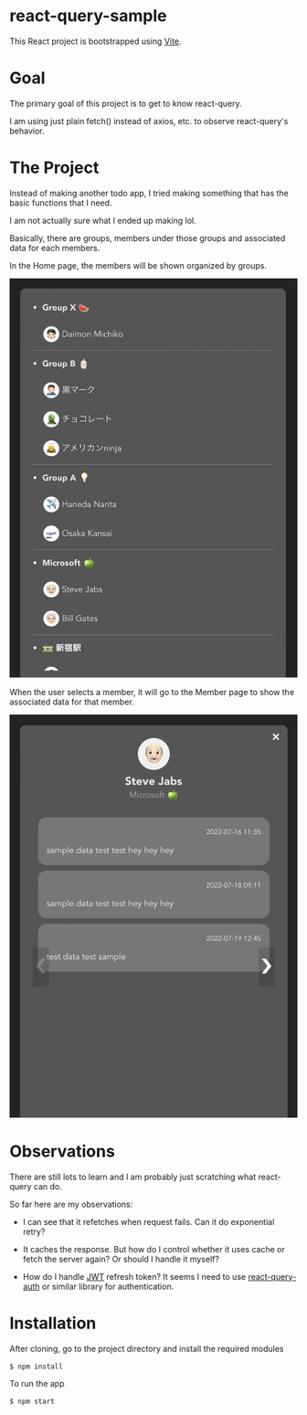react-query-sample
===========

This React project is bootstrapped using [Vite](https://vitejs.dev/guide/).



# Goal

The primary goal of this project is to get to know react-query.

I am using just plain fetch() instead of axios, etc. to observe react-query's behavior.



# The Project

Instead of making another todo app, I tried making something that has the basic functions that I need.

I am not actually sure what I ended up making lol.



Basically, there are groups, members under those groups and associated data for each members.

In the Home page, the members will be shown organized by groups.


![Home page](public/image1.png)


When the user selects a member, it will go to the Member page to show the associated data for that member.


![Member page](public/image2.png)


# Observations

There are still lots to learn and I am probably just scratching what react-query can do.

So far here are my observations:


- I can see that it refetches when request fails. Can it do exponential retry?
  
- It caches the response. But how do I control whether it uses cache or fetch the server again? Or should I handle it myself?

- How do I handle [JWT](https://auth0.com/learn/json-web-tokens/) refresh token? It seems I need to use [react-query-auth](https://www.npmjs.com/package/react-query-auth) or similar library for authentication.



# Installation

After cloning, go to the project directory and install the required modules

```sh
$ npm install
```

To run the app

```sh
$ npm start
```

